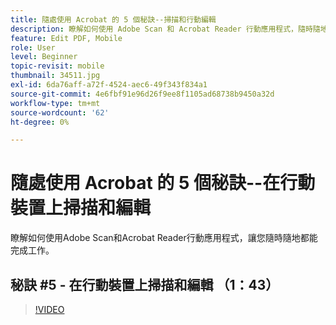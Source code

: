 ```yaml
---
title: 隨處使用 Acrobat 的 5 個秘訣--掃描和行動編輯
description: 瞭解如何使用 Adobe Scan 和 Acrobat Reader 行動應用程式，隨時隨地完成工作
feature: Edit PDF, Mobile
role: User
level: Beginner
topic-revisit: mobile
thumbnail: 34511.jpg
exl-id: 6da76aff-a72f-4524-aec6-49f343f834a1
source-git-commit: 4e6fbf91e96d26f9ee8f1105ad68738b9450a32d
workflow-type: tm+mt
source-wordcount: '62'
ht-degree: 0%

---
```


# 隨處使用 Acrobat 的 5 個秘訣--在行動裝置上掃描和編輯

瞭解如何使用Adobe Scan和Acrobat Reader行動應用程式，讓您隨時隨地都能完成工作。

## 秘訣 #5 - 在行動裝置上掃描和編輯 （1：43）

>[!VIDEO](https://video.tv.adobe.com/v/34511?quality=12&learn=on&hidetitle=true)

